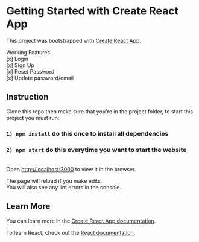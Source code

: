 # Getting Started with Create React App

This project was bootstrapped with [Create React App](https://github.com/facebook/create-react-app).

Working Features\
[x] Login \
[x] Sign Up\
[x] Reset Password\
[x] Update password/email
## Instruction

Clone this repo then make sure that you're in the project folder, to start this project you must run:

### `1) npm install` do this once to install all dependencies

### `2) npm start` do this everytime you want to start the website

\
Open [http://localhost:3000](http://localhost:3000) to view it in the browser.

The page will reload if you make edits.\
You will also see any lint errors in the console.


## Learn More

You can learn more in the [Create React App documentation](https://facebook.github.io/create-react-app/docs/getting-started).

To learn React, check out the [React documentation](https://reactjs.org/).
